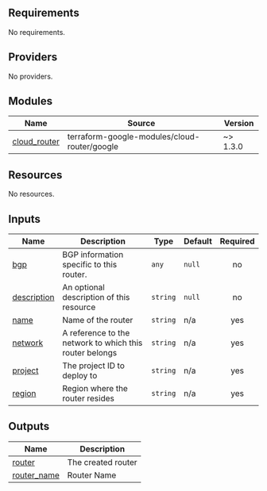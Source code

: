 <!-- BEGIN_TF_DOCS -->
## Requirements

No requirements.

## Providers

No providers.

## Modules

| Name | Source | Version |
|------|--------|---------|
| <a name="module_cloud_router"></a> [cloud\_router](#module\_cloud\_router) | terraform-google-modules/cloud-router/google | ~> 1.3.0 |

## Resources

No resources.

## Inputs

| Name | Description | Type | Default | Required |
|------|-------------|------|---------|:--------:|
| <a name="input_bgp"></a> [bgp](#input\_bgp) | BGP information specific to this router. | `any` | `null` | no |
| <a name="input_description"></a> [description](#input\_description) | An optional description of this resource | `string` | `null` | no |
| <a name="input_name"></a> [name](#input\_name) | Name of the router | `string` | n/a | yes |
| <a name="input_network"></a> [network](#input\_network) | A reference to the network to which this router belongs | `string` | n/a | yes |
| <a name="input_project"></a> [project](#input\_project) | The project ID to deploy to | `string` | n/a | yes |
| <a name="input_region"></a> [region](#input\_region) | Region where the router resides | `string` | n/a | yes |

## Outputs

| Name | Description |
|------|-------------|
| <a name="output_router"></a> [router](#output\_router) | The created router |
| <a name="output_router_name"></a> [router\_name](#output\_router\_name) | Router Name |
<!-- END_TF_DOCS -->